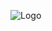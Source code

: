 
![Logo](https://github.com/svetlanasieber/Software-Engineering--Path-SoftUni/assets/135451084/777cc5bf-8848-43c5-812e-778bfbd641c7)
